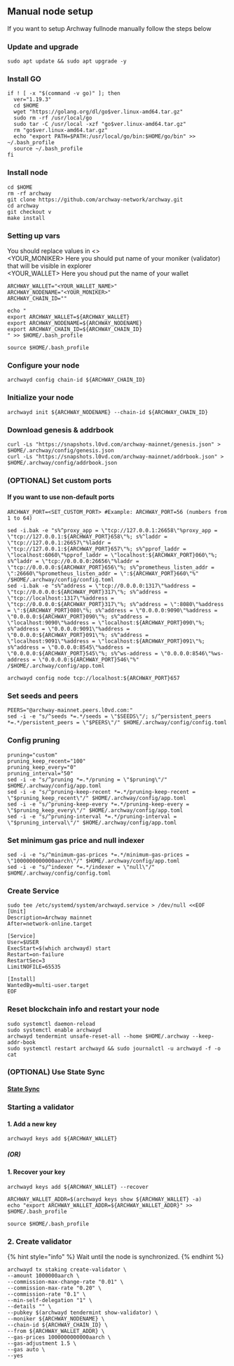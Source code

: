 ## Manual node setup
If you want to setup Archway fullnode manually follow the steps below

### Update and upgrade
```
sudo apt update && sudo apt upgrade -y
```

### Install GO
```
if ! [ -x "$(command -v go)" ]; then
  ver="1.19.3"
  cd $HOME
  wget "https://golang.org/dl/go$ver.linux-amd64.tar.gz"
  sudo rm -rf /usr/local/go
  sudo tar -C /usr/local -xzf "go$ver.linux-amd64.tar.gz"
  rm "go$ver.linux-amd64.tar.gz"
  echo "export PATH=$PATH:/usr/local/go/bin:$HOME/go/bin" >> ~/.bash_profile
  source ~/.bash_profile
fi
```

### Install node
```
cd $HOME
rm -rf archway
git clone https://github.com/archway-network/archway.git
cd archway
git checkout v
make install
```


### Setting up vars
You should replace values in <> <br />
<YOUR_MONIKER> Here you should put name of your moniker (validator) that will be visible in explorer <br />
<YOUR_WALLET> Here you shoud put the name of your wallet

```
ARCHWAY_WALLET="<YOUR_WALLET_NAME>"
ARCHWAY_NODENAME="<YOUR_MONIKER>"
ARCHWAY_CHAIN_ID=""
```

```
echo "
export ARCHWAY_WALLET=${ARCHWAY_WALLET}
export ARCHWAY_NODENAME=${ARCHWAY_NODENAME}
export ARCHWAY_CHAIN_ID=${ARCHWAY_CHAIN_ID}
" >> $HOME/.bash_profile

source $HOME/.bash_profile
```


### Configure your node
```
archwayd config chain-id ${ARCHWAY_CHAIN_ID}
```

### Initialize your node
```
archwayd init ${ARCHWAY_NODENAME} --chain-id ${ARCHWAY_CHAIN_ID}
```

### Download genesis & addrbook
```
curl -Ls "https://snapshots.l0vd.com/archway-mainnet/genesis.json" > $HOME/.archway/config/genesis.json
curl -Ls "https://snapshots.l0vd.com/archway-mainnet/addrbook.json" > $HOME/.archway/config/addrbook.json
```

### (OPTIONAL) Set custom ports

#### If you want to use non-default ports
```
ARCHWAY_PORT=<SET_CUSTOM_PORT> #Example: ARCHWAY_PORT=56 (numbers from 1 to 64)
```
```
sed -i.bak -e "s%^proxy_app = \"tcp://127.0.0.1:26658\"%proxy_app = \"tcp://127.0.0.1:${ARCHWAY_PORT}658\"%; s%^laddr = \"tcp://127.0.0.1:26657\"%laddr = \"tcp://127.0.0.1:${ARCHWAY_PORT}657\"%; s%^pprof_laddr = \"localhost:6060\"%pprof_laddr = \"localhost:${ARCHWAY_PORT}060\"%; s%^laddr = \"tcp://0.0.0.0:26656\"%laddr = \"tcp://0.0.0.0:${ARCHWAY_PORT}656\"%; s%^prometheus_listen_addr = \":26660\"%prometheus_listen_addr = \":${ARCHWAY_PORT}660\"%" /$HOME/.archway/config/config.toml
sed -i.bak -e "s%^address = \"tcp://0.0.0.0:1317\"%address = \"tcp://0.0.0.0:${ARCHWAY_PORT}317\"%; s%^address = \"tcp://localhost:1317\"%address = \"tcp://0.0.0.0:${ARCHWAY_PORT}317\"%; s%^address = \":8080\"%address = \":${ARCHWAY_PORT}080\"%; s%^address = \"0.0.0.0:9090\"%address = \"0.0.0.0:${ARCHWAY_PORT}090\"%; s%^address = \"localhost:9090\"%address = \"localhost:${ARCHWAY_PORT}090\"%; s%^address = \"0.0.0.0:9091\"%address = \"0.0.0.0:${ARCHWAY_PORT}091\"%; s%^address = \"localhost:9091\"%address = \"localhost:${ARCHWAY_PORT}091\"%; s%^address = \"0.0.0.0:8545\"%address = \"0.0.0.0:${ARCHWAY_PORT}545\"%; s%^ws-address = \"0.0.0.0:8546\"%ws-address = \"0.0.0.0:${ARCHWAY_PORT}546\"%" /$HOME/.archway/config/app.toml
```
```
archwayd config node tcp://localhost:${ARCHWAY_PORT}657
```

### Set seeds and peers
```
PEERS="@archway-mainnet.peers.l0vd.com:"
sed -i -e "s/^seeds *=.*/seeds = \"$SEEDS\"/; s/^persistent_peers *=.*/persistent_peers = \"$PEERS\"/" $HOME/.archway/config/config.toml
```

### Config pruning
```
pruning="custom"
pruning_keep_recent="100"
pruning_keep_every="0"
pruning_interval="50"
sed -i -e "s/^pruning *=.*/pruning = \"$pruning\"/" $HOME/.archway/config/app.toml
sed -i -e "s/^pruning-keep-recent *=.*/pruning-keep-recent = \"$pruning_keep_recent\"/" $HOME/.archway/config/app.toml
sed -i -e "s/^pruning-keep-every *=.*/pruning-keep-every = \"$pruning_keep_every\"/" $HOME/.archway/config/app.toml
sed -i -e "s/^pruning-interval *=.*/pruning-interval = \"$pruning_interval\"/" $HOME/.archway/config/app.toml
```

### Set minimum gas price and null indexer
```
sed -i -e "s/^minimum-gas-prices *=.*/minimum-gas-prices = \"1000000000000aarch\"/" $HOME/.archway/config/app.toml
sed -i -e "s/^indexer *=.*/indexer = \"null\"/" $HOME/.archway/config/config.toml
```

### Create Service
```
sudo tee /etc/systemd/system/archwayd.service > /dev/null <<EOF
[Unit]
Description=Archway mainnet
After=network-online.target

[Service]
User=$USER
ExecStart=$(which archwayd) start
Restart=on-failure
RestartSec=3
LimitNOFILE=65535

[Install]
WantedBy=multi-user.target
EOF
```

### Reset blockchain info and restart your node
```
sudo systemctl daemon-reload
sudo systemctl enable archwayd
archwayd tendermint unsafe-reset-all --home $HOME/.archway --keep-addr-book
sudo systemctl restart archwayd && sudo journalctl -u archwayd -f -o cat
```

### (OPTIONAL) Use State Sync

#### [State Sync]()


### Starting a validator

#### 1. Add a new key
```
archwayd keys add ${ARCHWAY_WALLET}
```
##### (OR)

#### 1. Recover your key
```
archwayd keys add ${ARCHWAY_WALLET} --recover
```

```
ARCHWAY_WALLET_ADDR=$(archwayd keys show ${ARCHWAY_WALLET} -a)
echo "export ARCHWAY_WALLET_ADDR=${ARCHWAY_WALLET_ADDR}" >> $HOME/.bash_profile

source $HOME/.bash_profile
```


### 2. Create validator

{% hint style="info" %}
Wait until the node is synchronized.
{% endhint %}

```
archwayd tx staking create-validator \
--amount 1000000aarch \
--commission-max-change-rate "0.01" \
--commission-max-rate "0.20" \
--commission-rate "0.1" \
--min-self-delegation "1" \
--details "" \
--pubkey $(archwayd tendermint show-validator) \
--moniker ${ARCHWAY_NODENAME} \
--chain-id ${ARCHWAY_CHAIN_ID} \
--from ${ARCHWAY_WALLET_ADDR} \
--gas-prices 1000000000000aarch \
--gas-adjustment 1.5 \
--gas auto \
--yes
```

